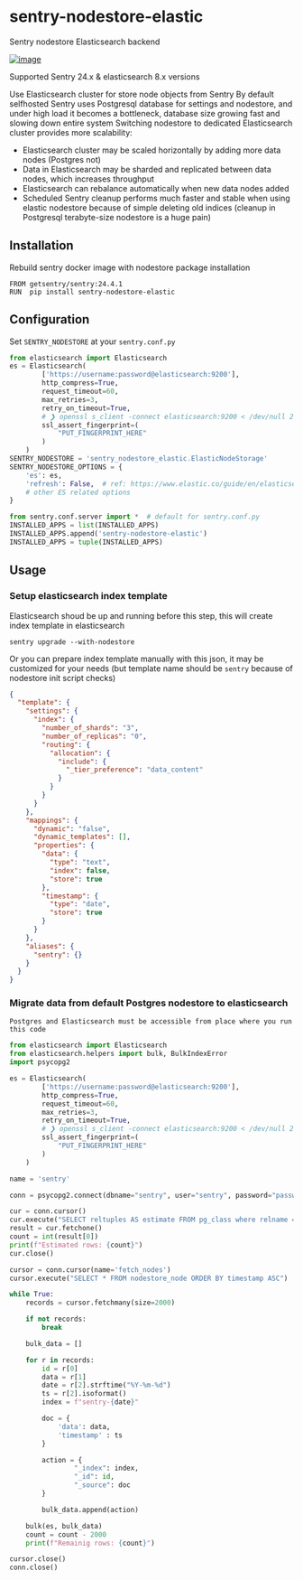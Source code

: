 # sentry-nodestore-elastic

Sentry nodestore Elasticsearch backend

[![image](https://img.shields.io/pypi/v/sentry-nodestore-elastic.svg)](https://pypi.python.org/pypi/sentry-nodestore-elastic)

Supported Sentry 24.x & elasticsearch 8.x versions

Use Elasticsearch cluster for store node objects from Sentry
By default selfhosted Sentry uses Postgresql database for settings and nodestore, and under high load it becomes a bottleneck, database size growing fast and slowing down entire system
Switching nodestore to dedicated Elasticsearch cluster provides more scalability:
- Elasticsearch cluster may be scaled horizontally by adding more data nodes (Postgres not)
- Data in Elasticsearch may be sharded and replicated between data nodes, which increases throughput
- Elasticsearch can rebalance automatically when new data nodes added
- Scheduled Sentry cleanup performs much faster and stable when using elastic nodestore because of simple deleting old indices (cleanup in Postgresql terabyte-size nodestore is a huge pain)

## Installation

Rebuild sentry docker image with nodestore package installation

``` shell
FROM getsentry/sentry:24.4.1
RUN  pip install sentry-nodestore-elastic
```

## Configuration

Set `SENTRY_NODESTORE` at your `sentry.conf.py`

``` python
from elasticsearch import Elasticsearch
es = Elasticsearch(
        ['https://username:password@elasticsearch:9200'],
        http_compress=True,
        request_timeout=60,
        max_retries=3,
        retry_on_timeout=True,
        # ❯ openssl s_client -connect elasticsearch:9200 < /dev/null 2>/dev/null | openssl x509 -fingerprint -noout -in /dev/stdin
        ssl_assert_fingerprint=(
            "PUT_FINGERPRINT_HERE"
        )
    )
SENTRY_NODESTORE = 'sentry_nodestore_elastic.ElasticNodeStorage'
SENTRY_NODESTORE_OPTIONS = {
    'es': es,
    'refresh': False,  # ref: https://www.elastic.co/guide/en/elasticsearch/reference/current/indices-refresh.html
    # other ES related options
}

from sentry.conf.server import *  # default for sentry.conf.py
INSTALLED_APPS = list(INSTALLED_APPS)
INSTALLED_APPS.append('sentry-nodestore-elastic')
INSTALLED_APPS = tuple(INSTALLED_APPS)
```

## Usage

### Setup elasticsearch index template

Elasticsearch shoud be up and running before this step, this will create index template in elasticsearch

``` shell
sentry upgrade --with-nodestore
```

Or you can prepare index template manually with this json, it may be customized for your needs (but template name should be `sentry` because of nodestore init script checks)

``` json
{
  "template": {
    "settings": {
      "index": {
        "number_of_shards": "3",
        "number_of_replicas": "0",
        "routing": {
          "allocation": {
            "include": {
              "_tier_preference": "data_content"
            }
          }
        }
      }
    },
    "mappings": {
      "dynamic": "false",
      "dynamic_templates": [],
      "properties": {
        "data": {
          "type": "text",
          "index": false,
          "store": true
        },
        "timestamp": {
          "type": "date",
          "store": true
        }
      }
    },
    "aliases": {
      "sentry": {}
    }
  }
}
```

### Migrate data from default Postgres nodestore to elasticsearch

    Postgres and Elasticsearch must be accessible from place where you run this code

``` python
from elasticsearch import Elasticsearch
from elasticsearch.helpers import bulk, BulkIndexError
import psycopg2

es = Elasticsearch(
        ['https://username:password@elasticsearch:9200'],
        http_compress=True,
        request_timeout=60,
        max_retries=3,
        retry_on_timeout=True,
        # ❯ openssl s_client -connect elasticsearch:9200 < /dev/null 2>/dev/null | openssl x509 -fingerprint -noout -in /dev/stdin
        ssl_assert_fingerprint=(
            "PUT_FINGERPRINT_HERE"
        )
    )

name = 'sentry'

conn = psycopg2.connect(dbname="sentry", user="sentry", password="password", host="hostname", port="5432")

cur = conn.cursor()
cur.execute("SELECT reltuples AS estimate FROM pg_class where relname = 'nodestore_node'")
result = cur.fetchone()
count = int(result[0])
print(f"Estimated rows: {count}")
cur.close()

cursor = conn.cursor(name='fetch_nodes')
cursor.execute("SELECT * FROM nodestore_node ORDER BY timestamp ASC")

while True:
    records = cursor.fetchmany(size=2000)

    if not records:
        break

    bulk_data = []

    for r in records:
        id = r[0]
        data = r[1]
        date = r[2].strftime("%Y-%m-%d")
        ts = r[2].isoformat()
        index = f"sentry-{date}"

        doc = {
            'data': data,
            'timestamp' : ts
        }

        action = {
                "_index": index,
                "_id": id,
                "_source": doc
        }

        bulk_data.append(action)

    bulk(es, bulk_data)
    count = count - 2000
    print(f"Remainig rows: {count}")

cursor.close()
conn.close()
```
